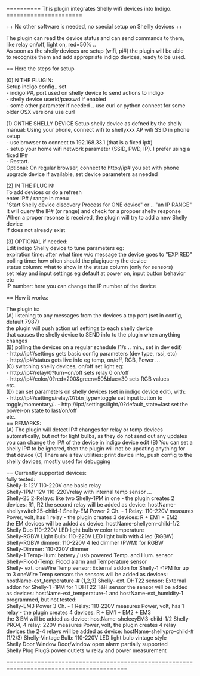 ========== This plugin integrates Shelly wifi devices into Indigo. ======================   
   
 ++ No other software is needed, no special setup on Shellly devices ++   
   
The plugin can read the device status and can send commands to them,  
like relay on/off, light on, red=50% ..   
As soon as the shelly devices are setup (wifi, pi#) the plugin will be able  
to recognize them and add appropriate indigo devices, ready to be used.  
   
== Here the steps for setup  
   
(0)IN THE PLUGIN:  
   Setup indigo config.. set     
    - indigoIP#, port  used on shelly device to send actions to indigo  
    - shelly device userid/passwd if enabled  
    - some other parameter if needed .. use curl or python connect for some older OSX versions use curl  
   
(1) ONTHE SHELLY DEVICE 
    Setup shelly device as defned by the shelly manual: 
    Using your phone, connect wifi to shellyxxx AP wifi SSID in phone setup   
    - use browser to connect to 192.168.33.1 (that is a fixed ip#)   
    - setup your home wifi network parameter (SSID, PWD, IP). I prefer using a fixed IP#   
    - Restart.    
   Optional: On regular browser, connect to http://ip# you set with phone   
     upgrade device if available, set device parameters as needed  
   
(2) IN THE PLUGIN:  
    To add devices or do a refresh  
    enter IP# / range in menu   
        "Start Shelly device discovery Process for ONE device" or .. "an IP RANGE"  
    It will query the IP# (or range) and check for a propper shelly response    
    When a proper resonse is received, the plugin will try to add a new Shelly device  
     if does not already exist   
   
(3) OPTIONAL if needed:  
   Edit indigo Shelly device to tune parameters eg:  
    expiration time:  after what time w/o message the device goes to "EXPIRED"  
    polling time: how often should the plugiquerry the device  
    status column: what to show in the status column (only for sensors)  
    set relay and input settings eg default at power on, input button behavior etc  
    IP number: here you can change the IP number of the device  
   
== How it works:  
   
The plugin is:  
(A) listening to any messages from the devices a tcp port (set in config, default 7987)  
    the plugin will push action url settings to each shelly device  
    that causes the shelly device to SEND info to the plugin when anything changes  
(B) polling the devices on a regular schedule (1/s .. min., set in dev edit)  
     - http://ip#/settings         gets basic config parameters (dev type, rssi, etc)  
     - http://ip#/status           gets live info eg temp, on/off, RGB, Power ...  
(C) switching shelly devices, on/off set light eg:  
     - http://ip#/relay/0?turn=on/off  sets relay 0 on/off  
     - http://ip#/color/0?red=200&green=50&blue=30  sets RGB values  
    etc.  
(D) can set parameters on shelly devices (set in indigo device edit), with:  
     - http://ip#/settings/relay/0?btn_type=toggle     set input button to toggle/momentary/.. 
     - http://ip#/settings/light/0?default_state=last  set the power-on state to last/on/off  
    etc.  
== REMARKS:   
(A) The plugin will detect IP# changes for relay or temp devices automatically, 
      but not for light bulbs, as they do not send out any updates 
      you can change the IP# of the device in indigo device edit 
(B) You can set a shelly IP# to be ignored, then the plugin will not be updating anything for that device 
(C) There are a few utilities: print device info, push config to the shelly devices, mostly used for debugging 
   
== Currently supported devices:   
  fully tested:   
Shelly-1:                          12V 110-220V one basic relay  
Shelly-1PM:                        12V 110-220Vrelay with internal temp sensor ...  
Shelly-25 2-Relays:                like two Shelly-1PM in one - the plugin creates 2 devices: R1, R2 
                                   the second relay will be added as device: hostName-shellyswitch25-child-1
Shelly-EM Power 2 Ch. - 1 Relay:   110-220V measures Power, volt, has 1 relay - the plugin creates 3 devices: R + EM1 + EM2   
                                   the EM devices  will be added as device: hostName-shellyem-child-1/2
Shelly Duo                         110-220V LED light bulb w color temperature  
Shelly-RGBW Light Bulb:            110-220V LED light bulb with 4 led (RGBW)  
Shelly-RGBW dimmer:                110-220V 4 led dimmer (PWM) for RGBW  
Shelly-Dimmer:                     110-220V dimmer  
Shelly-1 Temp-Hum:                 battery / usb powered Temp. and Hum. sensor  
Shelly-Flood-Temp:                 Flood alarm and Temperature sensor  
Shelly- ext. oneWire Temp sensor:  External addon for Shelly-1 -1PM for up to 3 oneWire Temp sensors 
                                   the sensors will be added as devices: hostName-ext_temperature-# (1,2,3) 
Shelly- ext. DHT22  sensor:        External addon for Shelly-1 -1PM for 1 DHT22 T&H sensor 
                                   the sensor will be added as devices: hostName-ext_temperature-1 and  hostName-ext_humidity-1
  programmed, but not tested:   
Shelly-EM3 Power 3 Ch. - 1 Relay:  110-220V measures Power, volt, has 1 relay - the plugin creates 4 devices: R + EM1 + EM2 + EM3  
                                   the 3 EM  will be added as device: hostName-sheleeyEM3-child-1/2
Shelly-PRO4, 4 relay:              220V measures Power, volt, the plugin creates 4 relay devices 
                                   the 2-4 relays will be added as device: hostName-shellypro-child-# (1/2/3)
Shelly-Vintage Bulb:               110-220V LED light bulb vintage style  
Shelly Door Window                 Door/window open alarm  partially supported  
Shelly Plug PlugS                  power outlets w relay and power measurement  
   
=========================================================================================   
   


